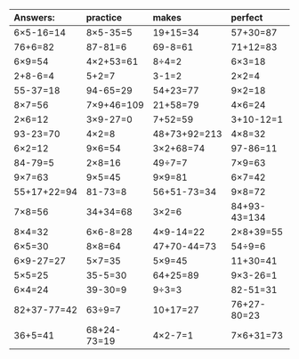 | Answers: | practice | makes | perfect | ! |
| :--- | :--- | :--- | :--- | :--- |
| 6×5-16=14 | 8×5-35=5 | 19+15=34 | 57+30=87 | 29+6=35 | 
| 76+6=82 | 87-81=6 | 69-8=61 | 71+12=83 | 2×3=6 | 
| 6×9=54 | 4×2+53=61 | 8÷4=2 | 6×3=18 | 4×9=36 | 
| 2+8-6=4 | 5+2=7 | 3-1=2 | 2×2=4 | 66-34=32 | 
| 55-37=18 | 94-65=29 | 54+23=77 | 9×2=18 | 72÷9=8 | 
| 8×7=56 | 7×9+46=109 | 21+58=79 | 4×6=24 | 95+7+39=141 | 
| 2×6=12 | 3×9-27=0 | 7+52=59 | 3+10-12=1 | 18+45=63 | 
| 93-23=70 | 4×2=8 | 48+73+92=213 | 4×8=32 | 3×8=24 | 
| 6×2=12 | 9×6=54 | 3×2+68=74 | 97-86=11 | 3×4=12 | 
| 84-79=5 | 2×8=16 | 49÷7=7 | 7×9=63 | 30+90-27=93 | 
| 9×7=63 | 9×5=45 | 9×9=81 | 6×7=42 | 49-12=37 | 
| 55+17+22=94 | 81-73=8 | 56+51-73=34 | 9×8=72 | 34+65=99 | 
| 7×8=56 | 34+34=68 | 3×2=6 | 84+93-43=134 | 10÷2=5 | 
| 8×4=32 | 6×6-8=28 | 4×9-14=22 | 2×8+39=55 | 18-12=6 | 
| 6×5=30 | 8×8=64 | 47+70-44=73 | 54÷9=6 | 9×3=27 | 
| 6×9-27=27 | 5×7=35 | 5×9=45 | 11+30=41 | 86-53=33 | 
| 5×5=25 | 35-5=30 | 64+25=89 | 9×3-26=1 | 6×2+53=65 | 
| 6×4=24 | 39-30=9 | 9÷3=3 | 82-51=31 | 51-43=8 | 
| 82+37-77=42 | 63÷9=7 | 10+17=27 | 76+27-80=23 | 5×8=40 | 
| 36+5=41 | 68+24-73=19 | 4×2-7=1 | 7×6+31=73 | 6×6=36 | 
